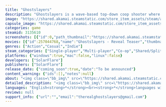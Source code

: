 ```yaml
---
title: "Ghostslayers"
description: "Ghostslayers is a wave-based top-down coop shooter where you slay the ghosts with magic and couple thousands of bullets... Or punches, or slashes, or explosions. Use the varied weaponary, spell cards and abilities, combine them together with your allies for more power and get through the city."
image: "https://shared.akamai.steamstatic.com/store_item_assets/steam/apps/3135610/header.jpg?t=1725641550"
capsule_image: "https://shared.akamai.steamstatic.com/store_item_assets/steam/apps/3135610/capsule_231x87.jpg?t=1725641550"
categories: game
steamid: 3135610
screenshots: [{"id":0,"path_thumbnail":"https://shared.akamai.steamstatic.com/store_item_assets/steam/apps/3135610/ss_08e81d1251847b5f44056dc987ceca7a2f84379f.600x338.jpg?t=1725641550","path_full":"https://shared.akamai.steamstatic.com/store_item_assets/steam/apps/3135610/ss_08e81d1251847b5f44056dc987ceca7a2f84379f.1920x1080.jpg?t=1725641550"},{"id":1,"path_thumbnail":"https://shared.akamai.steamstatic.com/store_item_assets/steam/apps/3135610/ss_0aaf81e6f8540f8b5c219fd4c5df6573f271443e.600x338.jpg?t=1725641550","path_full":"https://shared.akamai.steamstatic.com/store_item_assets/steam/apps/3135610/ss_0aaf81e6f8540f8b5c219fd4c5df6573f271443e.1920x1080.jpg?t=1725641550"},{"id":2,"path_thumbnail":"https://shared.akamai.steamstatic.com/store_item_assets/steam/apps/3135610/ss_15c1b495980266ed00f1636c72f35a25b1a3d51d.600x338.jpg?t=1725641550","path_full":"https://shared.akamai.steamstatic.com/store_item_assets/steam/apps/3135610/ss_15c1b495980266ed00f1636c72f35a25b1a3d51d.1920x1080.jpg?t=1725641550"},{"id":3,"path_thumbnail":"https://shared.akamai.steamstatic.com/store_item_assets/steam/apps/3135610/ss_41b4a334ba8e2272155ff6b215648eccc547ea49.600x338.jpg?t=1725641550","path_full":"https://shared.akamai.steamstatic.com/store_item_assets/steam/apps/3135610/ss_41b4a334ba8e2272155ff6b215648eccc547ea49.1920x1080.jpg?t=1725641550"},{"id":4,"path_thumbnail":"https://shared.akamai.steamstatic.com/store_item_assets/steam/apps/3135610/ss_09d7da0138d28801c25ae34cb56f87824847ec9f.600x338.jpg?t=1725641550","path_full":"https://shared.akamai.steamstatic.com/store_item_assets/steam/apps/3135610/ss_09d7da0138d28801c25ae34cb56f87824847ec9f.1920x1080.jpg?t=1725641550"}]
movies: [{"id":257044768,"name":"Ghostslayers - Reveal Teaser","thumbnail":"https://shared.akamai.steamstatic.com/store_item_assets/steam/apps/257044768/movie.293x165.jpg?t=1723616411","webm":{"480":"http://video.akamai.steamstatic.com/store_trailers/257044768/movie480_vp9.webm?t=1723616411","max":"http://video.akamai.steamstatic.com/store_trailers/257044768/movie_max_vp9.webm?t=1723616411"},"mp4":{"480":"http://video.akamai.steamstatic.com/store_trailers/257044768/movie480.mp4?t=1723616411","max":"http://video.akamai.steamstatic.com/store_trailers/257044768/movie_max.mp4?t=1723616411"},"highlight":true}]
genres: ["Action","Casual","Indie"]
steam_categories: ["Single-player","Multi-player","Co-op","Shared/Split Screen Co-op","Shared/Split Screen","Steam Achievements","Full controller support","Steam Leaderboards","Remote Play Together"]
platforms: {"windows":true,"mac":false,"linux":false}
developers: ["SolarFlare"]
publishers: ["SolarFlare"]
release_date: {"coming_soon":true,"date":"To be announced"}
content_warning: {"ids":[],"notes":null}
about: "<img class=\"bb_img\" src=\"https://shared.akamai.steamstatic.com/store_item_assets/steam/apps/3135610/extras/divider.png?t=1725641550\" /><br>Welcome! You have chosen or been chosen to join the S.P.O.O.K. department, due to a recent influx of paranourmal activity in your region you now have to clean it out the hard way, but don't you worry, we've got you covered with everything needed for such trivial tasks, you've got your gun, a spell book and nothing else but your courrage (Additional items may be granted if you're deemed good enough), in everything else we'll assist you over the intercom to let you know what to do! (These tasks may cover cleaning out the sewers, breaking into secured locations and spinning the wheel?). We'll see you at our base!<br><br><br><ul class=\"bb_ul\"><li>Use unusual weaponary to tear through the monsters hoarding the streets<br></li><li>Get new and powerful spells through your runs<br></li><li>Plan out your way towards each boss<br></li><li>And survive through all sorts of mayham<br></li><li>Fly a ship into space?</li></ul><br><img class=\"bb_img\" src=\"https://shared.akamai.steamstatic.com/store_item_assets/steam/apps/3135610/extras/export.gif?t=1725641550\" /><br><br>And remember, you don't have to fight your way through all this alone, grab your controllers with your friends (or enemies) and fight your way through together... Or fight each other... Or be ballin'<br><br><img class=\"bb_img\" src=\"https://shared.akamai.steamstatic.com/store_item_assets/steam/apps/3135610/extras/glitchy.gif?t=1725641550\" /><br><div class=\"bb_code\">Hello? Can anyone hear me?</div>"
detailed_description: "<img class=\"bb_img\" src=\"https://shared.akamai.steamstatic.com/store_item_assets/steam/apps/3135610/extras/divider.png?t=1725641550\" /><br>Welcome! You have chosen or been chosen to join the S.P.O.O.K. department, due to a recent influx of paranourmal activity in your region you now have to clean it out the hard way, but don't you worry, we've got you covered with everything needed for such trivial tasks, you've got your gun, a spell book and nothing else but your courrage (Additional items may be granted if you're deemed good enough), in everything else we'll assist you over the intercom to let you know what to do! (These tasks may cover cleaning out the sewers, breaking into secured locations and spinning the wheel?). We'll see you at our base!<br><br><br><ul class=\"bb_ul\"><li>Use unusual weaponary to tear through the monsters hoarding the streets<br></li><li>Get new and powerful spells through your runs<br></li><li>Plan out your way towards each boss<br></li><li>And survive through all sorts of mayham<br></li><li>Fly a ship into space?</li></ul><br><img class=\"bb_img\" src=\"https://shared.akamai.steamstatic.com/store_item_assets/steam/apps/3135610/extras/export.gif?t=1725641550\" /><br><br>And remember, you don't have to fight your way through all this alone, grab your controllers with your friends (or enemies) and fight your way through together... Or fight each other... Or be ballin'<br><br><img class=\"bb_img\" src=\"https://shared.akamai.steamstatic.com/store_item_assets/steam/apps/3135610/extras/glitchy.gif?t=1725641550\" /><br><div class=\"bb_code\">Hello? Can anyone hear me?</div>"
languages: "English<strong>*</strong><br><strong>*</strong>languages with full audio support"
reviews: null
support_info: {"url":"","email":"therealghostslayers@gmail.com"}
---
```


